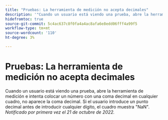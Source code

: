 ```yaml
---
title: "Pruebas: La herramienta de medición no acepta decimales"
description: '"Cuando un usuario está viendo una prueba, abre la herramienta de medición e intenta colocar un número con una coma decimal en cualquier cuadro, no aparece la coma decimal. Si el usuario introduce un punto decimal antes de introducir cualquier dígito, el cuadro muestra NaN".'
hidefromtoc: true
source-git-commit: 5c4ac637c8f0fa4a4ac8afa6e8edd06fff4a99f5
workflow-type: tm+mt
source-wordcount: '110'
ht-degree: 3%

---
```



# Pruebas: La herramienta de medición no acepta decimales

<!--This article is on the WF and WFP TOC-->

Cuando un usuario está viendo una prueba, abre la herramienta de medición e intenta colocar un número con una coma decimal en cualquier cuadro, no aparece la coma decimal. Si el usuario introduce un punto decimal antes de introducir cualquier dígito, el cuadro muestra &quot;NaN&quot;.
_Notificado por primera vez el 21 de octubre de 2022._

